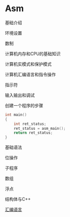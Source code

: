 # Asm

基础介绍

环境设置

数制

计算机内存和CPU的基础知识

计算机实模式和保护模式

计算机汇编语言和指令操作

指示符

输入输出和调试

创建一个程序的步骤

```c
int main()
{
	int ret_status;
	ret_status = asm_main();
	return ret_status;
}
```

基础语法

位操作

子程序

数组

浮点

结构体与C++

[汇编语言](笔记本/MyCode/汇编/汇编语言.md)